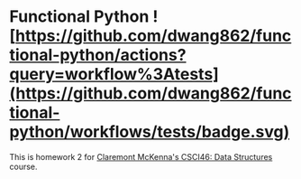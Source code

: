# Functional Python ![https://github.com/dwang862/functional-python/actions?query=workflow%3Atests](https://github.com/dwang862/functional-python/workflows/tests/badge.svg)

This is homework 2 for [Claremont McKenna's CSCI46: Data Structures](https://github.com/dwang862/cmc-csci046) course.

